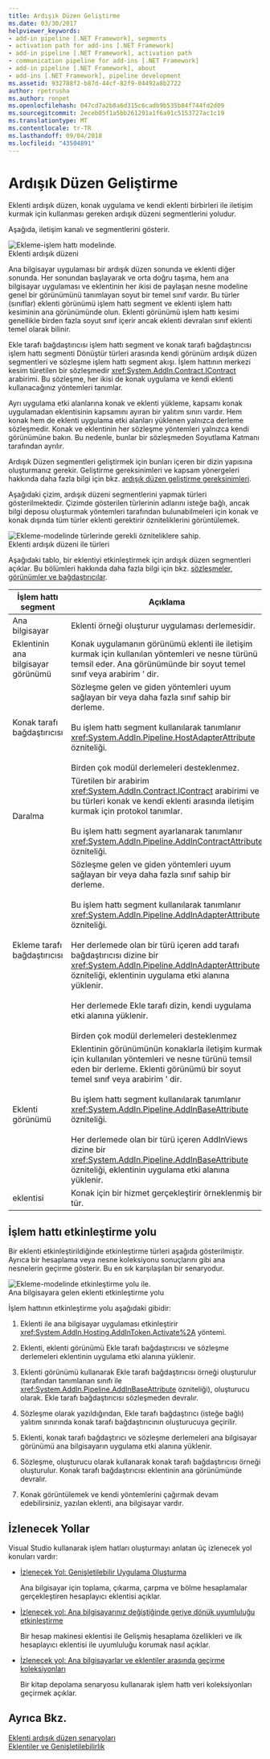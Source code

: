 ```yaml
---
title: Ardışık Düzen Geliştirme
ms.date: 03/30/2017
helpviewer_keywords:
- add-in pipeline [.NET Framework], segments
- activation path for add-ins [.NET Framework]
- add-in pipeline [.NET Framework], activation path
- communication pipeline for add-ins [.NET Framework]
- add-in pipeline [.NET Framework], about
- add-ins [.NET Framework], pipeline development
ms.assetid: 932788f2-b87d-44cf-82f9-04492a8b2722
author: rpetrusha
ms.author: ronpet
ms.openlocfilehash: 047cd7a2b8a6d315c6cadb9b535b84f744fd2d09
ms.sourcegitcommit: 2eceb05f1a5bb261291a1f6a91c5153727ac1c19
ms.translationtype: MT
ms.contentlocale: tr-TR
ms.lasthandoff: 09/04/2018
ms.locfileid: "43504891"
---
```

# <a name="pipeline-development"></a>Ardışık Düzen Geliştirme
Eklenti ardışık düzen, konak uygulama ve kendi eklenti birbirleri ile iletişim kurmak için kullanması gereken ardışık düzeni segmentlerini yoludur.  
  
 Aşağıda, iletişim kanalı ve segmentlerini gösterir.  
  
 ![Ekleme&#45;işlem hattı modelinde. ](../../../docs/framework/add-ins/media/addin1.png "AddIn1")  
Eklenti ardışık düzeni  
  
 Ana bilgisayar uygulaması bir ardışık düzen sonunda ve eklenti diğer sonunda. Her sonundan başlayarak ve orta doğru taşıma, hem ana bilgisayar uygulaması ve eklentinin her ikisi de paylaşan nesne modeline genel bir görünümünü tanımlayan soyut bir temel sınıf vardır. Bu türler (sınıflar) eklenti görünümü işlem hattı segment ve eklenti işlem hattı kesiminin ana görünümünde olun. Eklenti görünümü işlem hattı kesimi genellikle birden fazla soyut sınıf içerir ancak eklenti devralan sınıf eklenti temel olarak bilinir.  
  
 Ekle tarafı bağdaştırıcısı işlem hattı segment ve konak tarafı bağdaştırıcısı işlem hattı segmenti Dönüştür türleri arasında kendi görünüm ardışık düzen segmentleri ve sözleşme işlem hattı segment akışı. İşlem hattının merkezi kesim türetilen bir sözleşmedir <xref:System.AddIn.Contract.IContract> arabirimi. Bu sözleşme, her ikisi de konak uygulama ve kendi eklenti kullanacağınız yöntemleri tanımlar.  
  
 Ayrı uygulama etki alanlarına konak ve eklenti yükleme, kapsamı konak uygulamadan eklentisinin kapsamını ayıran bir yalıtım sınırı vardır. Hem konak hem de eklenti uygulama etki alanları yüklenen yalnızca derleme sözleşmedir. Konak ve eklentinin her sözleşme yöntemleri yalnızca kendi görünümüne bakın. Bu nedenle, bunlar bir sözleşmeden Soyutlama Katmanı tarafından ayrılır.  
  
 Ardışık Düzen segmentleri geliştirmek için bunları içeren bir dizin yapısına oluşturmanız gerekir. Geliştirme gereksinimleri ve kapsam yönergeleri hakkında daha fazla bilgi için bkz. [ardışık düzen geliştirme gereksinimleri](https://msdn.microsoft.com/library/ef9fa986-e80b-43e1-868b-247f4c1d9da5).  
  
 Aşağıdaki çizim, ardışık düzeni segmentlerini yapmak türleri gösterilmektedir. Çizimde gösterilen türlerinin adlarını isteğe bağlı, ancak bilgi deposu oluşturmak yöntemleri tarafından bulunabilmeleri için konak ve konak dışında tüm türler eklenti gerektirir özniteliklerini görüntülemek.  
  
 ![Ekleme&#45;modelinde türlerinde gerekli özniteliklere sahip. ](../../../docs/framework/add-ins/media/addin-model.png "AddIn_Model")  
Eklenti ardışık düzeni ile türleri  
  
 Aşağıdaki tablo, bir eklentiyi etkinleştirmek için ardışık düzen segmentleri açıklar. Bu bölümleri hakkında daha fazla bilgi için bkz. [sözleşmeler, görünümler ve bağdaştırıcılar](https://msdn.microsoft.com/library/a6460173-9507-4b87-8c07-d4ee245d715c).  
  
|İşlem hattı segment|Açıklama|  
|----------------------|-----------------|  
|Ana bilgisayar|Eklenti örneği oluşturur uygulaması derlemesidir.|  
|Eklentinin ana bilgisayar görünümü|Konak uygulamanın görünümü eklenti ile iletişim kurmak için kullanılan yöntemleri ve nesne türünü temsil eder. Ana görünümünde bir soyut temel sınıf veya arabirim ' dir.|  
|Konak tarafı bağdaştırıcısı|Sözleşme gelen ve giden yöntemleri uyum sağlayan bir veya daha fazla sınıf sahip bir derleme.<br /><br /> Bu işlem hattı segment kullanılarak tanımlanır <xref:System.AddIn.Pipeline.HostAdapterAttribute> özniteliği.<br /><br /> Birden çok modül derlemeleri desteklenmez.|  
|Daralma|Türetilen bir arabirim <xref:System.AddIn.Contract.IContract> arabirimi ve bu türleri konak ve kendi eklenti arasında iletişim kurmak için protokol tanımlar.<br /><br /> Bu işlem hattı segment ayarlanarak tanımlanır <xref:System.AddIn.Pipeline.AddInContractAttribute> özniteliği.|  
|Ekleme tarafı bağdaştırıcısı|Sözleşme gelen ve giden yöntemleri uyum sağlayan bir veya daha fazla sınıf sahip bir derleme.<br /><br /> Bu işlem hattı segment kullanılarak tanımlanır <xref:System.AddIn.Pipeline.AddInAdapterAttribute> özniteliği.<br /><br /> Her derlemede olan bir türü içeren add tarafı bağdaştırıcısı dizine bir <xref:System.AddIn.Pipeline.AddInAdapterAttribute> özniteliği, eklentinin uygulama etki alanına yüklenir.<br /><br /> Her derlemede Ekle tarafı dizin, kendi uygulama etki alanına yüklenir.<br /><br /> Birden çok modül derlemeleri desteklenmez|  
|Eklenti görünümü|Eklentinin görünümünün konaklarla iletişim kurmak için kullanılan yöntemleri ve nesne türünü temsil eden bir derleme. Eklenti görünümü bir soyut temel sınıf veya arabirim ' dir.<br /><br /> Bu işlem hattı segment kullanılarak tanımlanır <xref:System.AddIn.Pipeline.AddInBaseAttribute> özniteliği.<br /><br /> Her derlemede olan bir türü içeren AddInViews dizine bir <xref:System.AddIn.Pipeline.AddInBaseAttribute> özniteliği, eklentinin uygulama etki alanına yüklenir.|  
|eklentisi|Konak için bir hizmet gerçekleştirir örneklenmiş bir tür.|  
  
## <a name="pipeline-activation-path"></a>İşlem hattı etkinleştirme yolu  
 Bir eklenti etkinleştirildiğinde etkinleştirme türleri aşağıda gösterilmiştir. Ayrıca bir hesaplama veya nesne koleksiyonu sonuçlarını gibi ana nesnelerin geçirme gösterir. Bu en sık karşılaşılan bir senaryodur.  
  
 ![Ekleme&#45;modelinde etkinleştirme yolu ile. ](../../../docs/framework/add-ins/media/addin6.png "AddIn6")  
Ana bilgisayara gelen eklenti etkinleştirme yolu  
  
 İşlem hattının etkinleştirme yolu aşağıdaki gibidir:  
  
1.  Eklenti ile ana bilgisayar uygulaması etkinleştirir <xref:System.AddIn.Hosting.AddInToken.Activate%2A> yöntemi.  
  
2.  Eklenti, eklenti görünümü Ekle tarafı bağdaştırıcısı ve sözleşme derlemeleri eklentinin uygulama etki alanına yüklenir.  
  
3.  Eklenti görünümü kullanarak Ekle tarafı bağdaştırıcısı örneği oluşturulur (tarafından tanımlanan sınıfı ile <xref:System.AddIn.Pipeline.AddInBaseAttribute> özniteliği), oluşturucu olarak. Ekle tarafı bağdaştırıcısı sözleşmeden devralır.  
  
4.  Sözleşme olarak yazıldığından, Ekle tarafı bağdaştırıcı (isteğe bağlı) yalıtım sınırında konak tarafı bağdaştırıcının oluşturucuya geçirilir.  
  
5.  Eklenti, konak tarafı bağdaştırıcı ve sözleşme derlemeleri ana bilgisayar görünümü ana bilgisayarın uygulama etki alanına yüklenir.  
  
6.  Sözleşme, oluşturucu olarak kullanarak konak tarafı bağdaştırıcısı örneği oluşturulur. Konak tarafı bağdaştırıcısı eklentinin ana görünümünde devralır.  
  
7.  Konak görüntülemek ve kendi yöntemlerini çağırmak devam edebilirsiniz, yazılan eklenti, ana bilgisayar vardır.  
  
## <a name="walkthroughs"></a>İzlenecek Yollar  
 Visual Studio kullanarak işlem hatları oluşturmayı anlatan üç izlenecek yol konuları vardır:  
  
-   [İzlenecek Yol: Genişletilebilir Uygulama Oluşturma](../../../docs/framework/add-ins/walkthrough-create-extensible-app.md)  
  
     Ana bilgisayar için toplama, çıkarma, çarpma ve bölme hesaplamalar gerçekleştiren hesaplayıcı eklentisi açıklar.  
  
-   [İzlenecek yol: Ana bilgisayarınız değiştiğinde geriye dönük uyumluluğu etkinleştirme](https://msdn.microsoft.com/library/6fa15bb5-8f04-407d-bd7d-675dc043c848)  
  
     Bir hesap makinesi eklentisi ile Gelişmiş hesaplama özellikleri ve ilk hesaplayıcı eklentisi ile uyumluluğu korumak nasıl açıklar.  
  
-   [İzlenecek yol: Ana bilgisayarlar ve eklentiler arasında geçirme koleksiyonları](https://msdn.microsoft.com/library/b532c604-548e-4fab-b11c-377257dd0ee5)  
  
     Bir kitap depolama senaryosu kullanarak işlem hattı veri koleksiyonları geçirmek açıklar.  
  
## <a name="see-also"></a>Ayrıca Bkz.  
 [Eklenti ardışık düzen senaryoları](https://msdn.microsoft.com/library/feb70e0b-8734-494c-aeaf-b567f014043e)  
 [Eklentiler ve Genişletilebilirlik](../../../docs/framework/add-ins/index.md)
